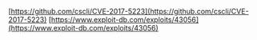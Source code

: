 [https://github.com/cscli/CVE-2017-5223](https://github.com/cscli/CVE-2017-5223)
[https://www.exploit-db.com/exploits/43056](https://www.exploit-db.com/exploits/43056)
